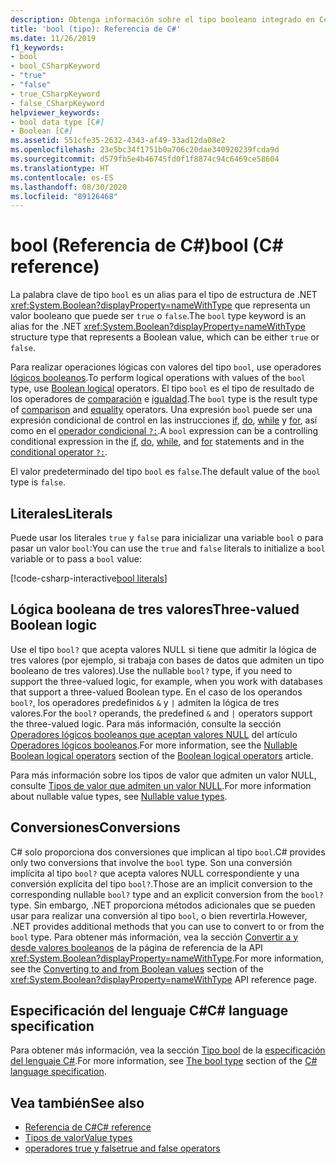 ```yaml
---
description: Obtenga información sobre el tipo booleano integrado en C#.
title: 'bool (tipo): Referencia de C#'
ms.date: 11/26/2019
f1_keywords:
- bool
- bool_CSharpKeyword
- "true"
- "false"
- true_CSharpKeyword
- false_CSharpKeyword
helpviewer_keywords:
- bool data type [C#]
- Boolean [C#]
ms.assetid: 551cfe35-2632-4343-af49-33ad12da08e2
ms.openlocfilehash: 23e5bc34f1751b0a706c20dae340920239fcda9d
ms.sourcegitcommit: d579fb5e4b46745fd0f1f8874c94c6469ce58604
ms.translationtype: HT
ms.contentlocale: es-ES
ms.lasthandoff: 08/30/2020
ms.locfileid: "89126468"
---
```

# <a name="bool-c-reference"></a><span data-ttu-id="0177e-103">bool (Referencia de C#)</span><span class="sxs-lookup"><span data-stu-id="0177e-103">bool (C# reference)</span></span>

<span data-ttu-id="0177e-104">La palabra clave de tipo `bool` es un alias para el tipo de estructura de .NET <xref:System.Boolean?displayProperty=nameWithType> que representa un valor booleano que puede ser `true` o `false`.</span><span class="sxs-lookup"><span data-stu-id="0177e-104">The `bool` type keyword is an alias for the .NET <xref:System.Boolean?displayProperty=nameWithType> structure type that represents a Boolean value, which can be either `true` or `false`.</span></span>

<span data-ttu-id="0177e-105">Para realizar operaciones lógicas con valores del tipo `bool`, use operadores [lógicos booleanos](../operators/boolean-logical-operators.md).</span><span class="sxs-lookup"><span data-stu-id="0177e-105">To perform logical operations with values of the `bool` type, use [Boolean logical](../operators/boolean-logical-operators.md) operators.</span></span> <span data-ttu-id="0177e-106">El tipo `bool` es el tipo de resultado de los operadores de [comparación](../operators/comparison-operators.md) e [igualdad](../operators/equality-operators.md).</span><span class="sxs-lookup"><span data-stu-id="0177e-106">The `bool` type is the result type of [comparison](../operators/comparison-operators.md) and [equality](../operators/equality-operators.md) operators.</span></span> <span data-ttu-id="0177e-107">Una expresión `bool` puede ser una expresión condicional de control en las instrucciones [if](../keywords/if-else.md), [do](../keywords/do.md), [while](../keywords/while.md) y [for](../keywords/for.md), así como en el [operador condicional `?:`](../operators/conditional-operator.md).</span><span class="sxs-lookup"><span data-stu-id="0177e-107">A `bool` expression can be a controlling conditional expression in the [if](../keywords/if-else.md), [do](../keywords/do.md), [while](../keywords/while.md), and [for](../keywords/for.md) statements and in the [conditional operator `?:`](../operators/conditional-operator.md).</span></span>

<span data-ttu-id="0177e-108">El valor predeterminado del tipo `bool` es `false`.</span><span class="sxs-lookup"><span data-stu-id="0177e-108">The default value of the `bool` type is `false`.</span></span>

## <a name="literals"></a><span data-ttu-id="0177e-109">Literales</span><span class="sxs-lookup"><span data-stu-id="0177e-109">Literals</span></span>

<span data-ttu-id="0177e-110">Puede usar los literales `true` y `false` para inicializar una variable `bool` o para pasar un valor `bool`:</span><span class="sxs-lookup"><span data-stu-id="0177e-110">You can use the `true` and `false` literals to initialize a `bool` variable or to pass a `bool` value:</span></span>

[!code-csharp-interactive[bool literals](snippets/BoolType.cs#Literals)]

## <a name="three-valued-boolean-logic"></a><span data-ttu-id="0177e-111">Lógica booleana de tres valores</span><span class="sxs-lookup"><span data-stu-id="0177e-111">Three-valued Boolean logic</span></span>

<span data-ttu-id="0177e-112">Use el tipo `bool?` que acepta valores NULL si tiene que admitir la lógica de tres valores (por ejemplo, si trabaja con bases de datos que admiten un tipo booleano de tres valores).</span><span class="sxs-lookup"><span data-stu-id="0177e-112">Use the nullable `bool?` type, if you need to support the three-valued logic, for example, when you work with databases that support a three-valued Boolean type.</span></span> <span data-ttu-id="0177e-113">En el caso de los operandos `bool?`, los operadores predefinidos `&` y `|` admiten la lógica de tres valores.</span><span class="sxs-lookup"><span data-stu-id="0177e-113">For the `bool?` operands, the predefined `&` and `|` operators support the three-valued logic.</span></span> <span data-ttu-id="0177e-114">Para más información, consulte la sección [Operadores lógicos booleanos que aceptan valores NULL](../operators/boolean-logical-operators.md#nullable-boolean-logical-operators) del artículo [Operadores lógicos booleanos](../operators/boolean-logical-operators.md).</span><span class="sxs-lookup"><span data-stu-id="0177e-114">For more information, see the [Nullable Boolean logical operators](../operators/boolean-logical-operators.md#nullable-boolean-logical-operators) section of the [Boolean logical operators](../operators/boolean-logical-operators.md) article.</span></span>

<span data-ttu-id="0177e-115">Para más información sobre los tipos de valor que admiten un valor NULL, consulte [Tipos de valor que admiten un valor NULL](nullable-value-types.md).</span><span class="sxs-lookup"><span data-stu-id="0177e-115">For more information about nullable value types, see [Nullable value types](nullable-value-types.md).</span></span>

## <a name="conversions"></a><span data-ttu-id="0177e-116">Conversiones</span><span class="sxs-lookup"><span data-stu-id="0177e-116">Conversions</span></span>

<span data-ttu-id="0177e-117">C# solo proporciona dos conversiones que implican al tipo `bool`.</span><span class="sxs-lookup"><span data-stu-id="0177e-117">C# provides only two conversions that involve the `bool` type.</span></span> <span data-ttu-id="0177e-118">Son una conversión implícita al tipo `bool?` que acepta valores NULL correspondiente y una conversión explícita del tipo `bool?`.</span><span class="sxs-lookup"><span data-stu-id="0177e-118">Those are an implicit conversion to the corresponding nullable `bool?` type and an explicit conversion from the `bool?` type.</span></span> <span data-ttu-id="0177e-119">Sin embargo, .NET proporciona métodos adicionales que se pueden usar para realizar una conversión al tipo `bool`, o bien revertirla.</span><span class="sxs-lookup"><span data-stu-id="0177e-119">However, .NET provides additional methods that you can use to convert to or from the `bool` type.</span></span> <span data-ttu-id="0177e-120">Para obtener más información, vea la sección [Convertir a y desde valores booleanos](/dotnet/api/system.boolean#converting-to-and-from-boolean-values) de la página de referencia de la API <xref:System.Boolean?displayProperty=nameWithType>.</span><span class="sxs-lookup"><span data-stu-id="0177e-120">For more information, see the [Converting to and from Boolean values](/dotnet/api/system.boolean#converting-to-and-from-boolean-values) section of the <xref:System.Boolean?displayProperty=nameWithType> API reference page.</span></span>

## <a name="c-language-specification"></a><span data-ttu-id="0177e-121">Especificación del lenguaje C#</span><span class="sxs-lookup"><span data-stu-id="0177e-121">C# language specification</span></span>

<span data-ttu-id="0177e-122">Para obtener más información, vea la sección [Tipo bool](~/_csharplang/spec/types.md#the-bool-type) de la [especificación del lenguaje C#](~/_csharplang/spec/introduction.md).</span><span class="sxs-lookup"><span data-stu-id="0177e-122">For more information, see [The bool type](~/_csharplang/spec/types.md#the-bool-type) section of the [C# language specification](~/_csharplang/spec/introduction.md).</span></span>

## <a name="see-also"></a><span data-ttu-id="0177e-123">Vea también</span><span class="sxs-lookup"><span data-stu-id="0177e-123">See also</span></span>

- [<span data-ttu-id="0177e-124">Referencia de C#</span><span class="sxs-lookup"><span data-stu-id="0177e-124">C# reference</span></span>](../index.md)
- [<span data-ttu-id="0177e-125">Tipos de valor</span><span class="sxs-lookup"><span data-stu-id="0177e-125">Value types</span></span>](value-types.md)
- [<span data-ttu-id="0177e-126">operadores true y false</span><span class="sxs-lookup"><span data-stu-id="0177e-126">true and false operators</span></span>](../operators/true-false-operators.md)
